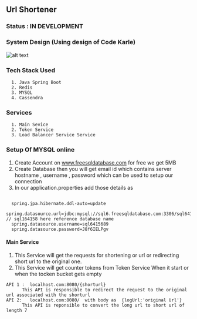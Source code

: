 ## Url Shortener

### Status : IN DEVELOPMENT


### System Design (Using design of Code Karle)
![alt text](https://www.codekarle.com/images/blog-images/tiny_url_non_redis_solution.png)
### Tech Stack Used
```
  1. Java Spring Boot
  2. Redis
  3. MYSQL
  4. Cassendra
```

### Services 

```
  1. Main Sevice
  2. Token Service
  3. Load Balancer Service Service
```

### Setup Of MYSQL online
1. Create Account on www.freesqldatabase.com  for free we get 5MB
2. Create Database then you will get email id which contains server hostname , username , password which can be used to 
    setup our connection
3. In our application.properties add those details as

```

  spring.jpa.hibernate.ddl-auto=update
  spring.datasource.url=jdbc:mysql://sql6.freesqldatabase.com:3306/sql6415689    // sql164158 here reference database name
  spring.datasource.username=sql6415689
  spring.datasource.password=J8f6IELPgv

```
#### Main Service
  1. This Service will get the requests for shortening or url or redirecting short url to the original one.
  2. This Service will get counter tokens from Token Service When it start or when the tocken bucket gets empty
```
API 1 :  localhost.com:8080/{shorturl}
      This API is responsible to redirect the request to the original url associated with the shorturl
API 2:   localhost.com:8080/  with body as  {logUrl:'original Url'}
      This API is reponsible to convert the long url to short url of length 7
```




